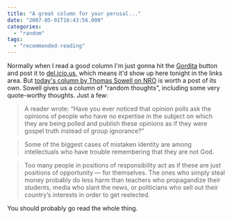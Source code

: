 ```yaml
---
title: "A great column for your perusal..."
date: "2007-05-01T16:43:56.000"
categories: 
  - "random"
tags: 
  - "recommended-reading"
---
```


Normally when I read a good column I'm just gonna hit the [Gordita](http://www.memerocket.com/2006/11/05/gordita-delicious-tagging-for-google-reader/) button and post it to [del.icio.us](http://del.icio.us/hubbsc/), which means it'd show up here tonight in the links area. But [today's column by Thomas Sowell on NRO](http://article.nationalreview.com/?q=YmU0NGQ0ZTQzZTU4Zjk4MjdjZWMzYTM4Nzk2MzQ0MGI=) is worth a post of its own. Sowell gives us a column of "random thoughts", including some very quote-worthy thoughts. Just a few:

> A reader wrote: “Have you ever noticed that opinion polls ask the opinions of people who have no expertise in the subject on which they are being polled and publish these opinions as if they were gospel truth instead of group ignorance?”

> Some of the biggest cases of mistaken identity are among intellectuals who have trouble remembering that they are not God.

> Too many people in positions of responsibility act as if these are just positions of opportunity — for themselves. The ones who simply steal money probably do less harm than teachers who propagandize their students, media who slant the news, or politicians who sell out their country’s interests in order to get reelected.

You should probably go read the whole thing.
